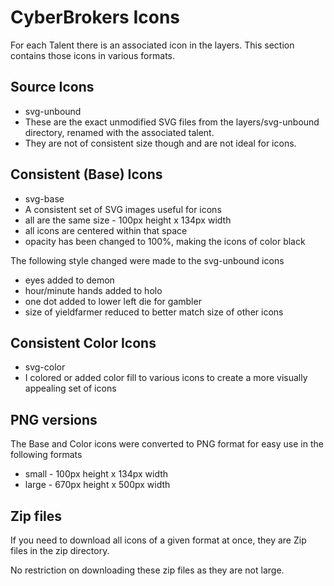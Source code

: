 # CyberBrokers Icons

For each Talent there is an associated icon in the layers.  This section contains those icons in various formats.

## Source Icons
- svg-unbound
- These are the exact unmodified SVG files from the layers/svg-unbound directory, renamed with the associated talent.  
- They are not of consistent size though and are not ideal for icons.

## Consistent (Base) Icons
- svg-base
- A consistent set of SVG images useful for icons
- all are the same size - 100px height x 134px width
- all icons are centered within that space
- opacity has been changed to 100%, making the icons of color black

The following style changed were made to the svg-unbound icons
- eyes added to demon
- hour/minute hands added to holo
- one dot added to lower left die for gambler
- size of yieldfarmer reduced to better match size of other icons

## Consistent Color Icons
- svg-color
- I colored or added color fill to various icons to create a more visually appealing set of icons

## PNG versions
The Base and Color icons were converted to PNG format for easy use in the following formats
- small - 100px height x 134px width
- large - 670px height x 500px width

## Zip files
If you need to download all icons of a given format at once, they are Zip files in the zip directory.

No restriction on downloading these zip files as they are not large.

